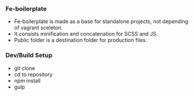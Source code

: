 ### Fe-boilerplate

- Fe-boilerplate is made as a base for standalone projects, not depending of vagrant sceleton.
- It consists minification and concatenation for SCSS and JS.
- Public folder is a destination folder for production files.

### Dev/Build Setup

- git clone
- cd to repository
- npm install
- gulp
